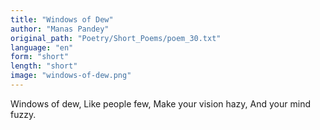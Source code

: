 ```yaml
---
title: "Windows of Dew"
author: "Manas Pandey"
original_path: "Poetry/Short_Poems/poem_30.txt"
language: "en"
form: "short"
length: "short"
image: "windows-of-dew.png"
---
```

Windows of dew,
Like people few,
Make your vision hazy,
And your mind fuzzy.